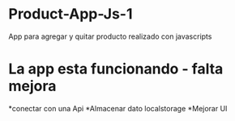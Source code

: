 # Product-App-Js-1
App para agregar y quitar producto realizado con javascripts
# La app esta funcionando - falta mejora
  *conectar con una Api
  *Almacenar dato localstorage
  *Mejorar UI 
